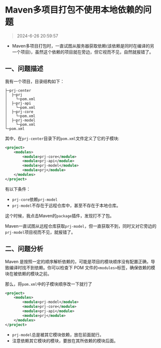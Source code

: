 # Maven多项目打包不使用本地依赖的问题

> 2024-6-26 20:59:57

* Maven多项目打包时，一直试图从服务器获取依赖(该依赖是同时在编译的另一个项目)，虽然这个依赖的项目就在旁边，但它视而不见，自然就报错了。

## 一、问题描述

我有一个项目，目录结构如下：

```text
├─prj-center
│  ├─prj
│    └─pom.xml
│  ├─prj-api
│    └─pom.xml
│  ├─prj-core
│    └─pom.xml
│  ├─prj-model
│    └─pom.xml
└─pom.xml
```

其中，在`prj-center`目录下的`pom.xml`文件定义了它的子模块:

```xml
<project>
	<modules>
		<module>prj-core</module>
		<module>prj-api</module>
		<module>prj-model</module>
		<module>prj</module>
	</modules>
</project>
```

有以下条件：

* `prj-core`依赖`prj-model`
* `prj-model`不存在于远程仓库中，甚至不存在于本地仓库。

这个时候，我点击Maven的`package`插件，发现打不了包。

Maven一直试图从远程仓库获取`prj-model`，但一直获取不到，同时又对它旁边的`prj-model`项目视而不见，就报错了。

## 二、问题分析

Maven 是按照一定的顺序解析依赖的，可能是项目的模块顺序没有配置正确，导致编译时找不到依赖。你可以检查下 POM 文件的`<modules>`标签，确保依赖的模块在被依赖的模块之前。

那么，将`pom.xml`中的子模块顺序改一下就行了

```xml
<project>
	<modules>
        <module>prj-model</module>
		<module>prj-core</module>
		<module>prj-api</module>
		<module>prj</module>
	</modules>
</project>
```

* `prj-model`总是被其它模块依赖，放在前面就行。
* 注意依赖其它模块的模块，要放在其所依赖的模块后面。